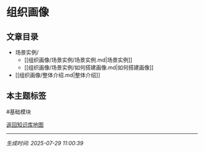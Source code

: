 # 组织画像

## 文章目录
- 场景实例/
  - [[组织画像/场景实例/场景实例.md|场景实例]]
  - [[组织画像/场景实例/如何搭建画像.md|如何搭建画像]]
- [[组织画像/整体介绍.md|整体介绍]]

## 本主题标签
#基础模块 

[返回知识库地图](知识库地图.md)

---
*生成时间: 2025-07-29 11:00:39*